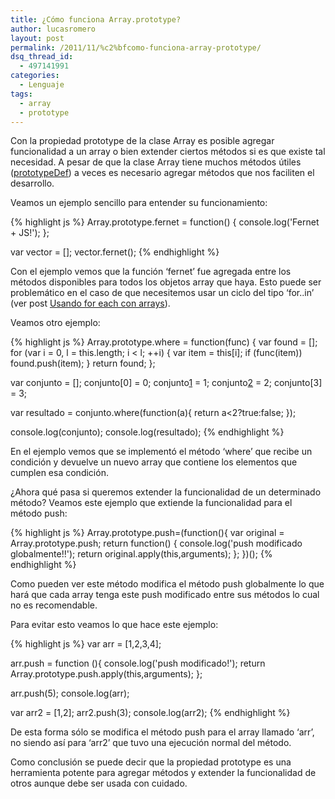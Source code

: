 ```yaml
---
title: ¿Cómo funciona Array.prototype?
author: lucasromero
layout: post
permalink: /2011/11/%c2%bfcomo-funciona-array-prototype/
dsq_thread_id:
  - 497141991
categories:
  - Lenguaje
tags:
  - array
  - prototype
---
```

Con la propiedad prototype de la clase Array es posible agregar funcionalidad a un array o bien extender ciertos métodos si es que existe tal necesidad. A pesar de que la clase Array tiene muchos métodos útiles ([prototypeDef][1]) a veces es necesario agregar métodos que nos faciliten el desarrollo.

Veamos un ejemplo sencillo para entender su funcionamiento:

{% highlight js %}
Array.prototype.fernet = function() {
    console.log('Fernet + JS!');
};

var vector = [];
vector.fernet();
 {% endhighlight %}

Con el ejemplo vemos que la función &#8216;fernet&#8217; fue agregada entre los métodos disponibles para todos los objetos array que haya. Esto puede ser problemático en el caso de que necesitemos usar un ciclo del tipo &#8216;for..in&#8217; (ver post [Usando for each con arrays][2]).

Veamos otro ejemplo:  
<!--more-->

{% highlight js %}
Array.prototype.where = function(func) {
    var found = [];
    for (var i = 0, l = this.length; i < l; ++i) {
        var item = this[i];
        if (func(item))
            found.push(item);
    }
    return found;
};

var conjunto = [];
conjunto[0] = 0;
conjunto[1] = 1;
conjunto[2] = 2;
conjunto[3] = 3;

var resultado = conjunto.where(function(a){
    return a<2?true:false;
});

console.log(conjunto);
console.log(resultado);
 {% endhighlight %}

En el ejemplo vemos que se implementó el método &#8216;where&#8217; que recibe un condición y devuelve un nuevo array que contiene los elementos que cumplen esa condición.

¿Ahora qué pasa si queremos extender la funcionalidad de un determinado método? Veamos este ejemplo que extiende la funcionalidad para el método push:

{% highlight js %}
Array.prototype.push=(function(){
    var original = Array.prototype.push;
    return function() {
        console.log('push modificado globalmente!!');
        return original.apply(this,arguments);
    };
})();
 {% endhighlight %}

Como pueden ver este método modifica el método push globalmente lo que hará que cada array tenga este push modificado entre sus métodos lo cual no es recomendable.

Para evitar esto veamos lo que hace este ejemplo:

{% highlight js %}
var arr = [1,2,3,4];

arr.push = function (){
    console.log('push modificado!');
    return Array.prototype.push.apply(this,arguments);
};

arr.push(5);
console.log(arr);

var arr2 = [1,2];
arr2.push(3);
console.log(arr2);
 {% endhighlight %}

De esta forma sólo se modifica el método push para el array llamado &#8216;arr&#8217;, no siendo así para &#8216;arr2&#8217; que tuvo una ejecución normal del método.

Como conclusión se puede decir que la propiedad prototype es una herramienta potente para agregar métodos y extender la funcionalidad de otros aunque debe ser usada con cuidado.

 [1]: https://developer.mozilla.org/en/JavaScript/Reference/Global_Objects/Array/prototype "Definición de prototype"
 [2]: http://www.fernetjs.com/2011/10/usando-for-each-con-arrays/ "Usando for each con arrays"

